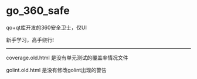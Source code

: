 # go_360_safe
qo+qt库开发的360安全卫士，仅UI

新手学习，高手绕行!

-----
coverage.old.html  是没有单元测试的覆盖率情况文件

golint.old.html  是没有修改golint出现的警告

